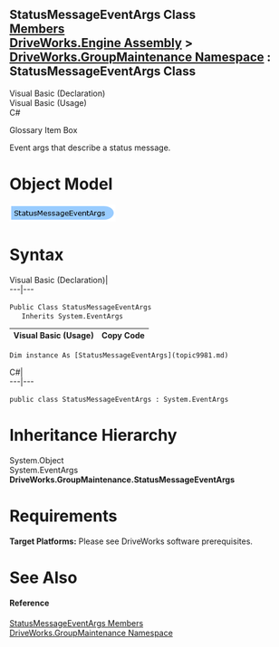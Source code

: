 StatusMessageEventArgs Class   
[Members](topic9982.md)   
[DriveWorks.Engine Assembly](topic2156.md) > [DriveWorks.GroupMaintenance Namespace](topic9628.md) : StatusMessageEventArgs Class  
---  
  
Visual Basic (Declaration)    
Visual Basic (Usage)    
C# 

Glossary Item Box

Event args that describe a status message. 

# Object Model

![](dotnetdiagramimages/image491.png)

# Syntax

Visual Basic (Declaration)|   
---|---  
      
    
    Public Class StatusMessageEventArgs 
       Inherits System.EventArgs  
  
Visual Basic (Usage)| Copy Code  
---|---  
      
    
    Dim instance As [StatusMessageEventArgs](topic9981.md)  
  
C#|   
---|---  
      
    
    public class StatusMessageEventArgs : System.EventArgs   
  
# Inheritance Hierarchy

System.Object  
System.EventArgs  
**DriveWorks.GroupMaintenance.StatusMessageEventArgs**  


# Requirements

**Target Platforms:** Please see DriveWorks software prerequisites.

# See Also

#### Reference

[StatusMessageEventArgs Members](topic9982.md)   
[DriveWorks.GroupMaintenance Namespace](topic9628.md)


